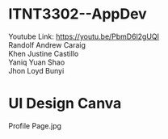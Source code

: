 # ITNT3302--AppDev
Youtube Link: https://youtu.be/PbmD6l2gUQI<br>
Randolf Andrew Caraig<br>
Khen Justine Castillo<br>
Yaniq Yuan Shao<br>
Jhon Loyd Bunyi<br>

#  UI Design Canva

Profile Page.jpg

